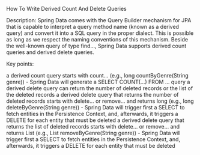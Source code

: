 How To Write Derived Count And Delete Queries

Description: Spring Data comes with the Query Builder mechanism for JPA that is capable to interpret a query method name (known as a derived query) and convert it into a SQL query in the proper dialect. This is possible as long as we respect the naming conventions of this mechanism. Beside the well-known query of type find..., Spring Data supports derived count queries and derived delete queries.

Key points:

a derived count query starts with count... (e.g., long countByGenre(String genre)) - Spring Data will generate a SELECT COUNT(...) FROM ... query
a derived delete query can return the number of deleted records or the list of the deleted records
a derived delete query that returns the number of deleted records starts with delete... or remove... and returns long (e.g., long deleteByGenre(String genre)) - Spring Data will trigger first a SELECT to fetch entities in the Persistence Context, and, afterwards, it triggers a DELETE for each entity that must be deleted
a derived delete query that returns the list of deleted records starts with delete... or remove... and returns List<entity> (e.g., List<Author> removeByGenre(String genre)) - Spring Data will trigger first a SELECT to fetch entities in the Persistence Context, and, afterwards, it triggers a DELETE for each entity that must be deleted
